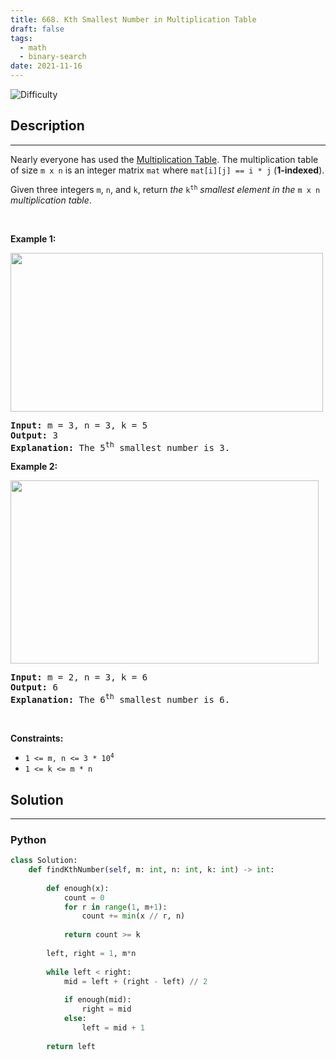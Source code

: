 ```yaml
---
title: 668. Kth Smallest Number in Multiplication Table
draft: false
tags: 
  - math
  - binary-search
date: 2021-11-16
---
```


![Difficulty](https://img.shields.io/badge/Difficulty-Hard-blue.svg)

## Description

---
<p>Nearly everyone has used the <a href="https://en.wikipedia.org/wiki/Multiplication_table" target="_blank">Multiplication Table</a>. The multiplication table of size <code>m x n</code> is an integer matrix <code>mat</code> where <code>mat[i][j] == i * j</code> (<strong>1-indexed</strong>).</p>

<p>Given three integers <code>m</code>, <code>n</code>, and <code>k</code>, return <em>the </em><code>k<sup>th</sup></code><em> smallest element in the </em><code>m x n</code><em> multiplication table</em>.</p>

<p>&nbsp;</p>
<p><strong class="example">Example 1:</strong></p>
<img alt="" src="https://assets.leetcode.com/uploads/2021/05/02/multtable1-grid.jpg" style="width: 500px; height: 254px;" />
<pre>
<strong>Input:</strong> m = 3, n = 3, k = 5
<strong>Output:</strong> 3
<strong>Explanation:</strong> The 5<sup>th</sup> smallest number is 3.
</pre>

<p><strong class="example">Example 2:</strong></p>
<img alt="" src="https://assets.leetcode.com/uploads/2021/05/02/multtable2-grid.jpg" style="width: 493px; height: 293px;" />
<pre>
<strong>Input:</strong> m = 2, n = 3, k = 6
<strong>Output:</strong> 6
<strong>Explanation:</strong> The 6<sup>th</sup> smallest number is 6.
</pre>

<p>&nbsp;</p>
<p><strong>Constraints:</strong></p>

<ul>
	<li><code>1 &lt;= m, n &lt;= 3 * 10<sup>4</sup></code></li>
	<li><code>1 &lt;= k &lt;= m * n</code></li>
</ul>


## Solution

---
### Python
``` py title='kth-smallest-number-in-multiplication-table'
class Solution:
    def findKthNumber(self, m: int, n: int, k: int) -> int:
        
        def enough(x):
            count = 0
            for r in range(1, m+1):
                count += min(x // r, n)
            
            return count >= k
        
        left, right = 1, m*n
        
        while left < right:
            mid = left + (right - left) // 2
            
            if enough(mid):
                right = mid
            else:
                left = mid + 1
            
        return left

```

